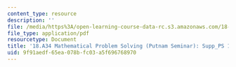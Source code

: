 ```yaml
---
content_type: resource
description: ''
file: /media/https%3A/open-learning-course-data-rc.s3.amazonaws.com/18-a34-mathematical-problem-solving-putnam-seminar-fall-2018/9f91aedf65ea078bfc03a5f696768970_MIT18_A34F18Supp10.pdf
file_type: application/pdf
resourcetype: Document
title: '18.A34 Mathematical Problem Solving (Putnam Seminar): Supp_PS 10'
uid: 9f91aedf-65ea-078b-fc03-a5f696768970
---
```

